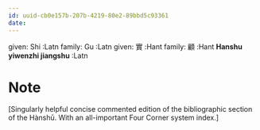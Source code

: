 ```yaml
---
id: uuid-cb0e157b-207b-4219-80e2-89bbd5c93361
date: 
---
```


given: Shi :Latn
family: Gu  :Latn
given: 實 :Hant
family: 顧 :Hant
**Hanshu yiwenzhi jiangshu** :Latn
# Note
[Singularly helpful concise commented edition of the bibliographic section of the Hànshū.    With an all-important Four Corner system index.]
